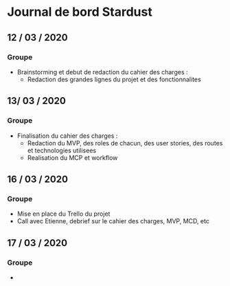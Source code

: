 # Journal de bord Stardust

## 12 / 03 / 2020

### Groupe

 - Brainstorming et debut de redaction du cahier des charges :
    - Redaction des grandes lignes du projet et des fonctionnalites

## 13/ 03 / 2020

### Groupe

 - Finalisation du cahier des charges :
    - Redaction du MVP, des roles de chacun, des user stories, des routes et technologies utilisees
    - Realisation du MCP et workflow

## 16 / 03 / 2020

### Groupe

 - Mise en place du Trello du projet
 - Call avec Etienne, debrief sur le cahier des charges, MVP, MCD, etc

## 17 / 03 / 2020

### Groupe

 - 